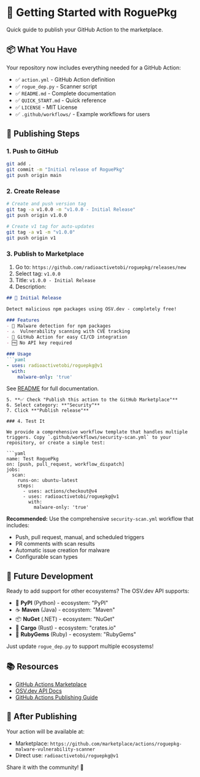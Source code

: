 # 🚀 Getting Started with RoguePkg

Quick guide to publish your GitHub Action to the marketplace.

## 📦 What You Have

Your repository now includes everything needed for a GitHub Action:

- ✅ `action.yml` - GitHub Action definition
- ✅ `rogue_dep.py` - Scanner script  
- ✅ `README.md` - Complete documentation
- ✅ `QUICK_START.md` - Quick reference
- ✅ `LICENSE` - MIT License
- ✅ `.github/workflows/` - Example workflows for users

## 🎯 Publishing Steps

### 1. Push to GitHub

```bash
git add .
git commit -m "Initial release of RoguePkg"
git push origin main
```

### 2. Create Release

```bash
# Create and push version tag
git tag -a v1.0.0 -m "v1.0.0 - Initial Release"
git push origin v1.0.0

# Create v1 tag for auto-updates
git tag -a v1 -m "v1.0.0"
git push origin v1
```

### 3. Publish to Marketplace

1. Go to: `https://github.com/radioactivetobi/roguepkg/releases/new`
2. Select tag: `v1.0.0`
3. Title: `v1.0.0 - Initial Release`
4. Description:
```markdown
## 🎉 Initial Release

Detect malicious npm packages using OSV.dev - completely free!

### Features
- 🦠 Malware detection for npm packages
- ⚠️  Vulnerability scanning with CVE tracking
- 🚀 GitHub Action for easy CI/CD integration
- 🆓 No API key required

### Usage
```yaml
- uses: radioactivetobi/roguepkg@v1
  with:
    malware-only: 'true'
```

See [README](https://github.com/radioactivetobi/roguepkg#readme) for full documentation.
```
5. **✅ Check "Publish this action to the GitHub Marketplace"**
6. Select category: **"Security"**
7. Click **"Publish release"**

### 4. Test It

We provide a comprehensive workflow template that handles multiple triggers. Copy `.github/workflows/security-scan.yml` to your repository, or create a simple test:

```yaml
name: Test RoguePkg
on: [push, pull_request, workflow_dispatch]
jobs:
  scan:
    runs-on: ubuntu-latest
    steps:
      - uses: actions/checkout@v4
      - uses: radioactivetobi/roguepkg@v1
        with:
          malware-only: 'true'
```

**Recommended:** Use the comprehensive `security-scan.yml` workflow that includes:
- Push, pull request, manual, and scheduled triggers
- PR comments with scan results
- Automatic issue creation for malware
- Configurable scan types

## 🔮 Future Development

Ready to add support for other ecosystems? The OSV.dev API supports:

- 🐍 **PyPI** (Python) - ecosystem: "PyPI"
- ☕ **Maven** (Java) - ecosystem: "Maven"  
- 📦 **NuGet** (.NET) - ecosystem: "NuGet"
- 🦀 **Cargo** (Rust) - ecosystem: "crates.io"
- 💎 **RubyGems** (Ruby) - ecosystem: "RubyGems"

Just update `rogue_dep.py` to support multiple ecosystems!

## 📚 Resources

- [GitHub Actions Marketplace](https://github.com/marketplace?type=actions)
- [OSV.dev API Docs](https://osv.dev/docs/)
- [GitHub Actions Publishing Guide](https://docs.github.com/en/actions/creating-actions/publishing-actions-in-github-marketplace)

## 🎊 After Publishing

Your action will be available at:
- Marketplace: `https://github.com/marketplace/actions/roguepkg-malware-vulnerability-scanner`
- Direct use: `radioactivetobi/roguepkg@v1`

Share it with the community! 🚀

